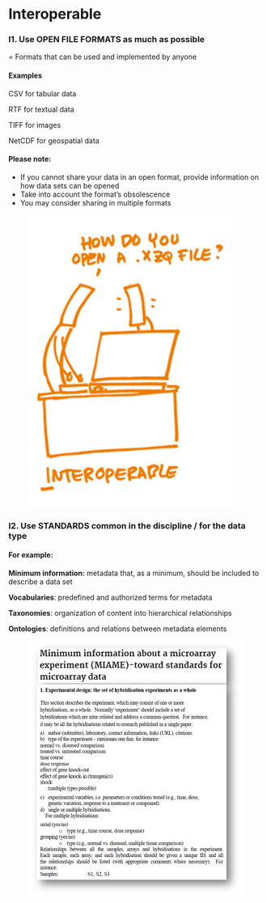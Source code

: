 # Interoperable

### I1. Use OPEN FILE FORMATS as much as possible

\= Formats that can be used and implemented by anyone

#### Examples

CSV for tabular data

RTF for textual data

TIFF for images

NetCDF for geospatial data

#### Please note:

* If you cannot share your data in an open format, provide information on how data sets can be opened
* Take into account the format’s obsolescence
* You may consider sharing in multiple formats

<figure><img src="../../../../../.gitbook/assets/image (47).png" alt=""><figcaption></figcaption></figure>

### I2. Use STANDARDS common in the discipline / for the data type

#### For example:

**Minimum information:**  metadata that, as a minimum, should be included to describe a data set

**Vocabularies**: predefined and authorized terms for metadata

**Taxonomies**: organization of content into hierarchical relationships

**Ontologies**: definitions and relations between metadata elements

<figure><img src="../../../../../.gitbook/assets/image (55).png" alt=""><figcaption></figcaption></figure>
